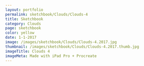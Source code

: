 ```yaml
---
layout: portfolio
permalink: sketchbook/Clouds/Clouds-4
title: Sketchbook
category: Clouds
page: sketchbook
color: yellow
date: 1-1-2017
image: /images/sketchbook/Clouds/Clouds-4.2017.jpg
thumbnail: /images/sketchbook/Clouds/Clouds-4.2017.thumb.jpg
imageTitle: Clouds 4
imageMeta: Made with iPad Pro + Procreate
---
```

